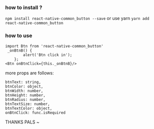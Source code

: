 ### how to install ?
`npm install react-native-common_button --save`
or use yarn
`yarn add react-native-common_button`

### how to use
```
import Btn from 'react-native-common_button'
 _onBtnB() {
        alert('Btn click in');
    };
<Btn onBtnClick={this._onBtnB}/>
```

more props are follows:
```
btnText: string,
btnColor: object,
btnWidth: number,
btnHeight: number,
btnRadius: number,
btnTextSize: number,
btnTextColor: object,
onBtnClick: func.isRequired
```
THANKS PALS ~
